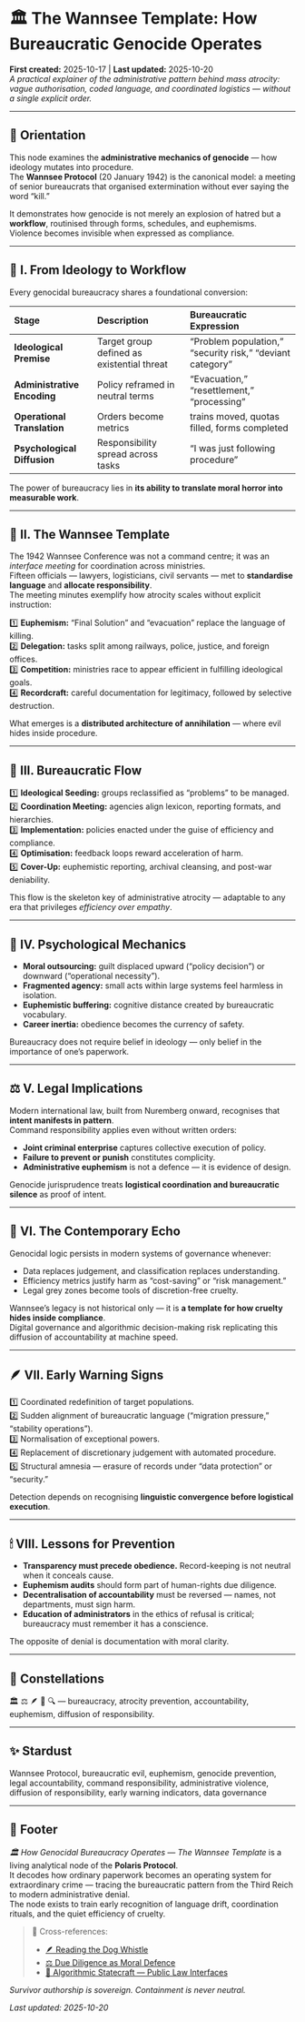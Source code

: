 # 🏛️ The Wannsee Template: How Bureaucratic Genocide Operates  
**First created:** 2025-10-17 | **Last updated:** 2025-10-20  
*A practical explainer of the administrative pattern behind mass atrocity: vague authorisation, coded language, and coordinated logistics — without a single explicit order.*

---

## 🧭 Orientation  

This node examines the **administrative mechanics of genocide** — how ideology mutates into procedure.  
The **Wannsee Protocol** (20 January 1942) is the canonical model: a meeting of senior bureaucrats that organised extermination without ever saying the word “kill.”  

It demonstrates how genocide is not merely an explosion of hatred but a **workflow**, routinised through forms, schedules, and euphemisms.  
Violence becomes invisible when expressed as compliance.  

---

## 🧩 I. From Ideology to Workflow  

Every genocidal bureaucracy shares a foundational conversion:  

| Stage | Description | Bureaucratic Expression |
|:--|:--|:--|
| **Ideological Premise** | Target group defined as existential threat | “Problem population,” “security risk,” “deviant category” |
| **Administrative Encoding** | Policy reframed in neutral terms | “Evacuation,” “resettlement,” “processing” |
| **Operational Translation** | Orders become metrics | trains moved, quotas filled, forms completed |
| **Psychological Diffusion** | Responsibility spread across tasks | “I was just following procedure” |

The power of bureaucracy lies in **its ability to translate moral horror into measurable work**.  

---

## 🧾 II. The Wannsee Template  

The 1942 Wannsee Conference was not a command centre; it was an *interface meeting* for coordination across ministries.  
Fifteen officials — lawyers, logisticians, civil servants — met to **standardise language** and **allocate responsibility**.  
The meeting minutes exemplify how atrocity scales without explicit instruction:  

1️⃣ **Euphemism:** “Final Solution” and “evacuation” replace the language of killing.  
2️⃣ **Delegation:** tasks split among railways, police, justice, and foreign offices.  
3️⃣ **Competition:** ministries race to appear efficient in fulfilling ideological goals.  
4️⃣ **Recordcraft:** careful documentation for legitimacy, followed by selective destruction.  

What emerges is a **distributed architecture of annihilation** — where evil hides inside procedure.  

---

## 🧱 III. Bureaucratic Flow  

1️⃣ **Ideological Seeding:** groups reclassified as “problems” to be managed.  
2️⃣ **Coordination Meeting:** agencies align lexicon, reporting formats, and hierarchies.  
3️⃣ **Implementation:** policies enacted under the guise of efficiency and compliance.  
4️⃣ **Optimisation:** feedback loops reward acceleration of harm.  
5️⃣ **Cover-Up:** euphemistic reporting, archival cleansing, and post-war deniability.  

This flow is the skeleton key of administrative atrocity — adaptable to any era that privileges *efficiency over empathy*.  

---

## 🧠 IV. Psychological Mechanics  

- **Moral outsourcing:** guilt displaced upward (“policy decision”) or downward (“operational necessity”).  
- **Fragmented agency:** small acts within large systems feel harmless in isolation.  
- **Euphemistic buffering:** cognitive distance created by bureaucratic vocabulary.  
- **Career inertia:** obedience becomes the currency of safety.  

Bureaucracy does not require belief in ideology — only belief in the importance of one’s paperwork.  

---

## ⚖️ V. Legal Implications  

Modern international law, built from Nuremberg onward, recognises that **intent manifests in pattern**.  
Command responsibility applies even without written orders:  
- **Joint criminal enterprise** captures collective execution of policy.  
- **Failure to prevent or punish** constitutes complicity.  
- **Administrative euphemism** is not a defence — it is evidence of design.  

Genocide jurisprudence treats **logistical coordination and bureaucratic silence** as proof of intent.  

---

## 🧩 VI. The Contemporary Echo  

Genocidal logic persists in modern systems of governance whenever:  
- Data replaces judgement, and classification replaces understanding.  
- Efficiency metrics justify harm as “cost-saving” or “risk management.”  
- Legal grey zones become tools of discretion-free cruelty.  

Wannsee’s legacy is not historical only — it is **a template for how cruelty hides inside compliance**.  
Digital governance and algorithmic decision-making risk replicating this diffusion of accountability at machine speed.  

---

## 🪶 VII. Early Warning Signs  

1️⃣ Coordinated redefinition of target populations.  
2️⃣ Sudden alignment of bureaucratic language (“migration pressure,” “stability operations”).  
3️⃣ Normalisation of exceptional powers.  
4️⃣ Replacement of discretionary judgement with automated procedure.  
5️⃣ Structural amnesia — erasure of records under “data protection” or “security.”  

Detection depends on recognising **linguistic convergence before logistical execution**.  

---

## 🕯 VIII. Lessons for Prevention  

- **Transparency must precede obedience.** Record-keeping is not neutral when it conceals cause.  
- **Euphemism audits** should form part of human-rights due diligence.  
- **Decentralisation of accountability** must be reversed — names, not departments, must sign harm.  
- **Education of administrators** in the ethics of refusal is critical; bureaucracy must remember it has a conscience.  

The opposite of denial is documentation with moral clarity.  

---

## 🌌 Constellations  

🏛️ ⚖️ 🪶 🧿 🔍 — bureaucracy, atrocity prevention, accountability, euphemism, diffusion of responsibility.  

---

## ✨ Stardust  

Wannsee Protocol, bureaucratic evil, euphemism, genocide prevention, legal accountability, command responsibility, administrative violence, diffusion of responsibility, early warning indicators, data governance  

---

## 🏮 Footer  

*🏛️ How Genocidal Bureaucracy Operates — The Wannsee Template* is a living analytical node of the **Polaris Protocol**.  
It decodes how ordinary paperwork becomes an operating system for extraordinary crime — tracing the bureaucratic pattern from the Third Reich to modern administrative denial.  
The node exists to train early recognition of language drift, coordination rituals, and the quiet efficiency of cruelty.  

> 📡 Cross-references:
> 
> - [🪶 Reading the Dog Whistle](../Big_Picture_Protocols/🐍_Ouroborotic_Violence/🩸_Genocide_Denialism/🪶_reading_the_dog_whistle.md)  
> - [⚖️ Due Diligence as Moral Defence](../Big_Picture_Protocols/🐍_Ouroborotic_Violence/🩸_Genocide_Denialism/⚖️_due_diligence_as_moral_defence.md)  
> - [🧭 Algorithmic Statecraft — Public Law Interfaces](../Big_Picture_Protocols/🌀_System_Governance/💫_Containment_Logic/🧭_algorithmic_statecraft_public_law_interfaces.md)  

*Survivor authorship is sovereign. Containment is never neutral.*  

_Last updated: 2025-10-20_
